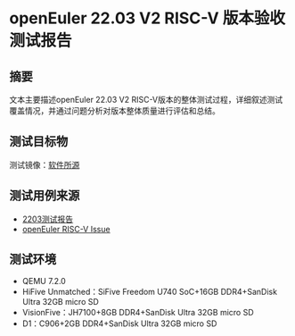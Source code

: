 # openEuler 22.03 V2 RISC-V 版本验收测试报告

## 摘要

文本主要描述openEuler 22.03 V2 RISC-V版本的整体测试过程，详细叙述测试覆盖情况，并通过问题分析对版本整体质量进行评估和总结。

## 测试目标物

测试镜像：[软件所源](https://mirror.iscas.ac.cn/openeuler-sig-riscv/openEuler-RISC-V/preview/openEuler-22.03-V2-riscv64/)

## 测试用例来源

- [2203测试报告](https://github.com/YunxiangLuo/oe2203_20220930)
- [openEuler RISC-V Issue](https://gitee.com/openeuler/RISC-V/issues?state=open)

## 测试环境

- QEMU 7.2.0
- HiFive Unmatched：SiFive Freedom U740 SoC+16GB DDR4+SanDisk Ultra 32GB micro SD
- VisionFive：JH7100+8GB DDR4+SanDisk Ultra 32GB micro SD
- D1：C906+2GB DDR4+SanDisk Ultra 32GB micro SD
